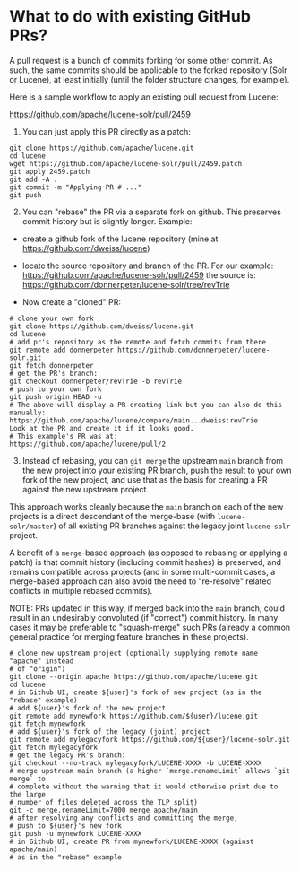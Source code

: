 <!--
    Licensed to the Apache Software Foundation (ASF) under one or more
    contributor license agreements.  See the NOTICE file distributed with
    this work for additional information regarding copyright ownership.
    The ASF licenses this file to You under the Apache License, Version 2.0
    the "License"); you may not use this file except in compliance with
    the License.  You may obtain a copy of the License at

        http://www.apache.org/licenses/LICENSE-2.0

    Unless required by applicable law or agreed to in writing, software
    distributed under the License is distributed on an "AS IS" BASIS,
    WITHOUT WARRANTIES OR CONDITIONS OF ANY KIND, either express or implied.
    See the License for the specific language governing permissions and
    limitations under the License.
 -->

# What to do with existing GitHub PRs?

A pull request is a bunch of commits forking for some other
commit. As such, the same commits should be applicable to the
forked repository (Solr or Lucene), at least initially (until
the folder structure changes, for example).

Here is a sample workflow to apply an existing pull request from
Lucene:

https://github.com/apache/lucene-solr/pull/2459

1. You can just apply this PR directly as a patch:
```
git clone https://github.com/apache/lucene.git
cd lucene
wget https://github.com/apache/lucene-solr/pull/2459.patch
git apply 2459.patch
git add -A .
git commit -m "Applying PR # ..."
git push
```
2. You can "rebase" the PR via a separate fork on github. This preserves commit
   history but is slightly longer. Example:

- create a github fork of the lucene repository (mine at https://github.com/dweiss/lucene)
- locate the source repository and branch of the PR. For our example:
  https://github.com/apache/lucene-solr/pull/2459
  the source is:
  https://github.com/donnerpeter/lucene-solr/tree/revTrie

- Now create a "cloned" PR:
```
# clone your own fork
git clone https://github.com/dweiss/lucene.git
cd lucene
# add pr's repository as the remote and fetch commits from there
git remote add donnerpeter https://github.com/donnerpeter/lucene-solr.git
git fetch donnerpeter
# get the PR's branch:
git checkout donnerpeter/revTrie -b revTrie
# push to your own fork
git push origin HEAD -u
# The above will display a PR-creating link but you can also do this manually:
https://github.com/apache/lucene/compare/main...dweiss:revTrie
Look at the PR and create it if it looks good.
# This example's PR was at:
https://github.com/apache/lucene/pull/2
```
3. Instead of rebasing, you can `git merge` the upstream `main` branch from the new
project into your existing PR branch, push the result to your own fork of the new
project, and use that as the basis for creating a PR against the new upstream project.

This approach works cleanly because the `main` branch on each of the new projects is
a direct descendant of the merge-base (with `lucene-solr/master`) of all existing
PR branches against the legacy joint `lucene-solr` project.

A benefit of a `merge`-based approach (as opposed to rebasing or applying a patch) is
that commit history (including commit hashes) is preserved, and remains compatible
across projects (and in some multi-commit cases, a merge-based approach can also
avoid the need to "re-resolve" related conflicts in multiple rebased commits).

NOTE: PRs updated in this way, if merged back into the `main` branch, could result
in an undesirably convoluted (if "correct") commit history. In many cases it may be
preferable to "squash-merge" such PRs (already a common general practice for merging
feature branches in these projects).

```
# clone new upstream project (optionally supplying remote name "apache" instead
# of "origin")
git clone --origin apache https://github.com/apache/lucene.git
cd lucene
# in Github UI, create ${user}'s fork of new project (as in the "rebase" example)
# add ${user}'s fork of the new project
git remote add mynewfork https://github.com/${user}/lucene.git
git fetch mynewfork
# add ${user}'s fork of the legacy (joint) project
git remote add mylegacyfork https://github.com/${user}/lucene-solr.git
git fetch mylegacyfork
# get the legacy PR's branch:
git checkout --no-track mylegacyfork/LUCENE-XXXX -b LUCENE-XXXX
# merge upstream main branch (a higher `merge.renameLimit` allows `git merge` to
# complete without the warning that it would otherwise print due to the large
# number of files deleted across the TLP split)
git -c merge.renameLimit=7000 merge apache/main
# after resolving any conflicts and committing the merge,
# push to ${user}'s new fork
git push -u mynewfork LUCENE-XXXX
# in Github UI, create PR from mynewfork/LUCENE-XXXX (against apache/main)
# as in the "rebase" example
```
